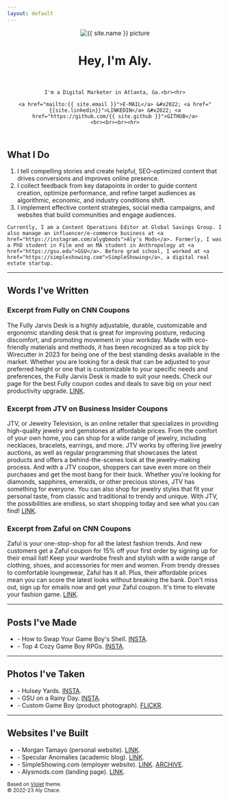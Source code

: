 ```yaml
---
layout: default
---
```

<header>
  <img alt="{{ site.name }} picture" src="{{ site.picture }}" />
  <br>
  <h1>Hey, I'm Aly.</h1>
    <br>

    I'm a Digital Marketer in Atlanta, Ga.<br><hr>

    <a href="mailto:{{ site.email }}">E-MAIL</a> &#x2022; <a href="{{site.linkedin}}">LINKEDIN</a> &#x2022; <a href="https://github.com/{{ site.github }}">GITHUB</a>
    <br><br><br><hr>
</header>
 
<section class="content">
    <h2>What I Do</h2>
    <ol>
      <li>I tell compelling stories and create helpful, SEO-optimized content that drives conversions and improves online presence.</li>
      <li>I collect feedback from key datapoints in order to guide content creation, optimize performance, and refine target audiences as algorithmic, economic, and industry conditions shift.</li>
      <li>I implement effective content strategies, social media campaigns, and websites that build communities and engage audiences.</li>
    </ol>

    Currently, I am a Content Operations Editor at Global Savings Group. I also manage an influencer/e-commerce business at <a href="https://instagram.com/alygbmods">Aly's Mods</a>. Formerly, I was a PhD student in Film and an MA student in Anthropology at <a href="https://gsu.edu">GSU</a>. Before grad school, I worked at <a href="https://simpleshowing.com">SimpleShowing</a>, a digital real estate startup.
  <hr>
  <h2 id="words">Words I've Written</h2>
  <h3>Excerpt from Fully on CNN Coupons</h3>
  The Fully Jarvis Desk is a highly adjustable, durable, customizable and ergonomic standing desk that is great for improving posture, reducing discomfort, and promoting movement in your workday. Made with eco-friendly materials and methods, it has been recognized as a top pick by Wirecutter in 2023 for being one of the best standing desks available in the market. Whether you are looking for a desk that can be adjusted to your preferred height or one that is customizable to your specific needs and preferences, the Fully Jarvis Desk is made to suit your needs. Check our page for the best Fully coupon codes and deals to save big on your next productivity upgrade. <a href="https://coupons.cnn.com/fully">LINK</a>.
  <h3>Excerpt from JTV on Business Insider Coupons</h3>
  JTV, or Jewelry Television, is an online retailer that specializes in providing high-quality jewelry and gemstones at affordable prices. From the comfort of your own home, you can shop for a wide range of jewelry, including necklaces, bracelets, earrings, and more. JTV works by offering live jewelry auctions, as well as regular programming that showcases the latest products and offers a behind-the-scenes look at the jewelry-making process. And with a JTV coupon, shoppers can save even more on their purchases and get the most bang for their buck. Whether you're looking for diamonds, sapphires, emeralds, or other precious stones, JTV has something for everyone. You can also shop for jewelry styles that fit your personal taste, from classic and traditional to trendy and unique. With JTV, the possibilities are endless, so start shopping today and see what you can find! <a href="https://coupons.businessinsider.com/jtv">LINK</a>.
  <h3>Excerpt from Zaful on CNN Coupons</h3>
  Zaful is your one-stop-shop for all the latest fashion trends. And new customers get a Zaful coupon for 15% off your first order by signing up for their email list! Keep your wardrobe fresh and stylish with a wide range of clothing, shoes, and accessories for men and women. From trendy dresses to comfortable loungewear, Zaful has it all. Plus, their affordable prices mean you can score the latest looks without breaking the bank. Don't miss out, sign up for emails now and get your Zaful coupon. It's time to elevate your fashion game. <a href="https://coupons.cnn.com/zaful">LINK</a>.
  <hr>
  <h2 id="posts">Posts I've Made</h2>
    <ul>
      <li>- How to Swap Your Game Boy's Shell. <a href="https://www.instagram.com/p/CZZaplyOvC9/">INSTA</a>.</li>
      <li>- Top 4 Cozy Game Boy RPGs. <a href="https://www.instagram.com/p/Cn7VwFXOu-E/">INSTA</a>.</li>
    </ul>
  <hr>
  <h2 id="photos">Photos I've Taken</h2>
    <ul>
      <li>- Hulsey Yards. <a href="https://www.instagram.com/p/B5dO9bwHfuY/">INSTA</a>.</li>
      <li>- GSU on a Rainy Day. <a href="https://www.instagram.com/p/Bg111D5gQXL/">INSTA</a>.</li>
      <li>- Custom Game Boy (product photograph). <a href="https://www.flickr.com/photos/161224807@N06/52674784597/in/dateposted-public/">FLICKR</a>.</li>
    </ul>
  <hr>
  <h2 id="websites">Websites I've Built</h2>
    <ul>
      <li>- Morgan Tamayo (personal website). <a href="https://morgantamayo.com">LINK</a>.</li>
      <li>- Specular Anomalies (academic blog). <a href="https://distort.jp">LINK</a>.</li>
      <li>- SimpleShowing.com (employer website). <a href="https://simpleshowing.com">LINK</a>. <a href="https://web.archive.org/web/20180107122945/https://simpleshowing.com/sell">ARCHIVE</a>.</li>
      <li>- Alysmods.com (landing page). <a href="https://alysmods.com">LINK</a>.</li>
    </ul>
<!--   <h2>Apps I've Coded</h2>
  - Pomodorino (graphical task manager in Vala). <a href="https://github.com/alychace/pomodorino">SRC</a>.<br>
  - Post (package manager for GNU/Linux in Ruby). <a href="https://github.com/alychace/post">SRC</a>.<br>
  - Qor (<i>Space Invaders</i> inspired shoot 'em up in Pygame). <a href="https://github.com/alychace/qor">SRC</a>.
  <hr>
<p>
    <strong>Academic Writing</strong></br>
    - "Demonic Feminism" in <i>Trans*migrations: Cartographies of The Queer</i>, Litteraria Pragensia Books. <a href="{{site.url }}/assets/demonic_transfeminism.pdf">PDF</a>.</br>
    - "Xenofeminism: Immanence or Transcendence?" at <a href="https://distort.jp/xf-immanence/">distort.jp</a>.</br>
    - "On Sadie Plant's Weaving Methodology" at <a href="https://distort.jp/plant_weaving_method/">distort.jp</a>.</br>
    - "Barriers to Motherhood: Biotechnology, Reproductive Justice, and Transgender Women" at the National Women Studies Association Conference, 2018. <a href="{{site.url }}/assets/barriers_to_motherhood.pdf">PDF</a>.
  </p>
  <h2>Courses I've Taught</h2>
    - History of Motion Pictures, Fall 2020. <a href="{{site.url }}/assets/flme2700.pdf">PDF</a>.<br>
    - Film Aesthetics and Analysis, Spring 2020. <a href="{{site.url }}/assets/flme1010.pdf">PDF</a>. -->

</section>

<footer>
  <small>
   Based on <a href="https://github.com/sergiokopplin/violet">Violet</a> theme.
   <br>© 2022-23 Aly Chace.
  </small>
</footer>
